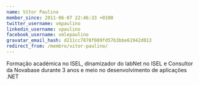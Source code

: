 ```yaml
---
name: Vítor Paulino
member_since: 2011-06-07 22:46:33 +0100
twitter_username: vmpaulino
linkedin_username: vpaulino
facebook_username: vmlepaulino
gravatar_email_hash: d211cc7878f089fd57b3bbe61942d013
redirect_from: /membro/vitor-paulino/
---
```

Formação académica no ISEL, dinamizador do labNet no ISEL e Consultor da Novabase durante 3 anos e meio no desenvolvimento de aplicações .NET

